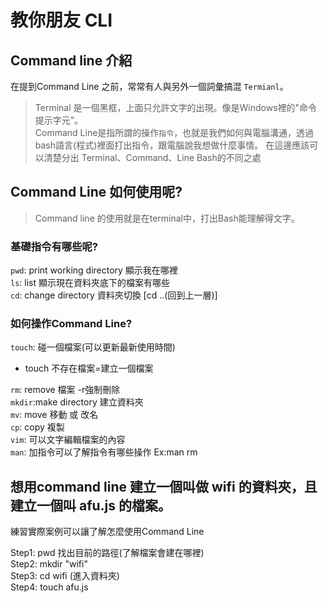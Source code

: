 # 教你朋友 CLI
## Command line 介紹
在提到Command Line 之前，常常有人與另外一個詞彙搞混 `Termianl`。
> Terminal 是一個黑框，上面只允許文字的出現。像是Windows裡的"命令提示字元"。<br>
> Command Line是指所謂的操作`指令`，也就是我們如何與電腦溝通，透過bash語言(程式)裡面打出指令，跟電腦說我想做什麼事情。
在這邊應該可以清楚分出 Terminal、Command、Line Bash的不同之處
## Command Line 如何使用呢?
> Command line 的使用就是在terminal中，打出Bash能理解得文字。<br> 
 ### 基礎指令有哪些呢?<br> 
`pwd`: print working directory  顯示我在哪裡 <br> 
`ls`: list 顯示現在資料夾底下的檔案有哪些<br> 
`cd`: change directory 資料夾切換 [cd ..(回到上一層)]<br> 
### 如何操作Command Line?
`touch`: 碰一個檔案(可以更新最新使用時間)
* touch 不存在檔案=建立一個檔案 <br> 

`rm`: remove 檔案 -r強制刪除 <br> 
`mkdir`:make directory 建立資料夾 <br> 
`mv`: move 移動 或 改名<br> 
`cp`: copy 複製<br> 
`vim`: 可以文字編輯檔案的內容<br> 
`man`: 加指令可以了解指令有哪些操作 Ex:man rm<br> 

## 想用command line 建立一個叫做 wifi 的資料夾，且建立一個叫 afu.js 的檔案。

練習實際案例可以讓了解怎麼使用Command Line<br>

Step1: pwd 找出目前的路徑(了解檔案會建在哪裡)<br>
Step2: mkdir "wifi" <br>
Step3: cd wifi (進入資料夾) <br>
Step4: touch afu.js
